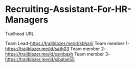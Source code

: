 # Recruiting-Assistant-For-HR-Managers

Trailhead URL

Team Lead-https://trailblazer.me/id/sbharii
Team member 1-https://trailblazer.me/id/sath03
Team member 2-https://trailblazer.me/id/ssinbash
Team member 3-https://trailblazer.me/id/sibalan55
